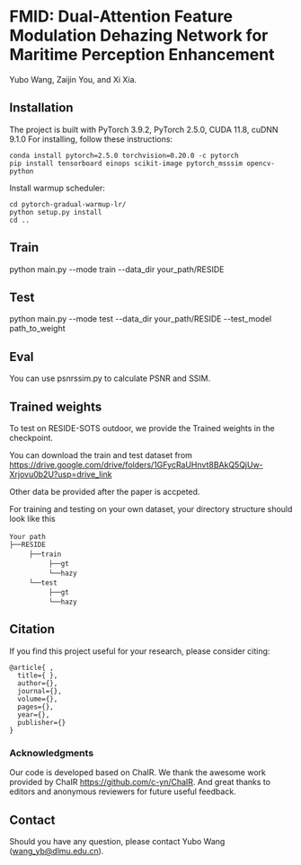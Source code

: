 # FMID: Dual-Attention Feature Modulation Dehazing Network for Maritime Perception Enhancement
Yubo Wang, Zaijin You, and Xi Xia.

## Installation
The project is built with PyTorch 3.9.2, PyTorch 2.5.0, CUDA 11.8, cuDNN 9.1.0
For installing, follow these instructions:
~~~
conda install pytorch=2.5.0 torchvision=0.20.0 -c pytorch
pip install tensorboard einops scikit-image pytorch_msssim opencv-python
~~~
Install warmup scheduler:
~~~
cd pytorch-gradual-warmup-lr/
python setup.py install
cd ..
~~~
## Train

python main.py --mode train --data_dir your_path/RESIDE

## Test

python main.py --mode test --data_dir your_path/RESIDE --test_model path_to_weight

## Eval

You can use psnrssim.py to calculate PSNR and SSIM.

## Trained weights
To test on RESIDE-SOTS outdoor, we provide the Trained weights in the checkpoint. 

You can download the train and test dataset from https://drive.google.com/drive/folders/1GFycRaUHnvt8BAkQ5QjUw-Xrjovu0b2U?usp=drive_link

Other data be provided after the paper is accpeted.

For training and testing on your own dataset, your directory structure should look like this

`Your path` <br/>
`├──RESIDE` <br/>
     `├──train`  <br/>
          `├──gt`  <br/>
          `└──hazy`  
     `└──test`  <br/>
          `├──gt`  <br/>
          `└──hazy` 



## Citation
If you find this project useful for your research, please consider citing:
~~~
@article{ ,
  title={ },
  author={},
  journal={},
  volume={},
  pages={},
  year={},
  publisher={}
}
~~~

### Acknowledgments
Our code is developed based on ChaIR. We thank the awesome work provided by ChaIR https://github.com/c-yn/ChaIR.
And great thanks to editors and anonymous reviewers for future useful feedback.

## Contact
Should you have any question, please contact Yubo Wang (wang_yb@dlmu.edu.cn).
